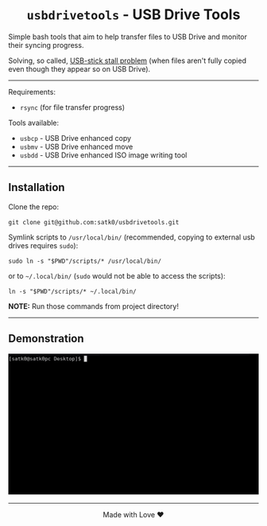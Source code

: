 <h1 align="center"> <code>usbdrivetools</code> - USB Drive Tools </h1>

Simple bash tools that aim to help transfer files to USB Drive and monitor their syncing progress. 

Solving, so called, [USB-stick stall problem](https://lwn.net/Articles/572911/) (when files aren't fully copied even though they appear so on USB Drive).

------------

Requirements:
- `rsync` (for file transfer progress)

Tools available:
- `usbcp` - USB Drive enhanced copy
- `usbmv` - USB Drive enhanced move
- `usbdd` - USB Drive enhanced ISO image writing tool

-----

## Installation

Clone the repo:

    git clone git@github.com:satk0/usbdrivetools.git

Symlink scripts to `/usr/local/bin/` (recommended, copying to external usb drives requires `sudo`):

    sudo ln -s "$PWD"/scripts/* /usr/local/bin/

or to `~/.local/bin/` (`sudo` would not be able to access the scripts):

    ln -s "$PWD"/scripts/* ~/.local/bin/

**NOTE:** Run those commands from project directory!

-----

## Demonstration

![](https://github.com/satk0/usbdrivetools/blob/main/assets/usbcp.gif)

------

<p align="center"> Made with Love ❤️ </p>
